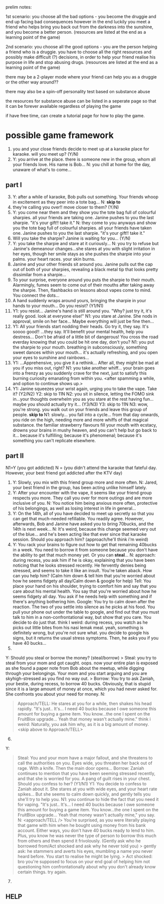 prelim notes:

1st scenario: you choose all the bad options -
you become the druggie and end up facing bad consequences
however in the end luckily you meet a friend who helps bring you back out from the darkness into the sunshine, and you become a better person.
(resources are listed at the end as a learning point of the game)

2nd scenario: you choose all the good options -
you are the person helping a friend who is a druggie. you have to choose all the right resources and possibly make difficult (?) decisions, in order to help your friend realise his purpose in life and stop abusing drugs.
(resources are listed at the end as a learning point of the game)

there may be a 2-player mode where your friend can help you as a druggie or the other way around??

there may also be a spin-off personality test based on substance abuse

the resources for substance abuse can be listed in a seperate page so that it can be forever available regardless of playing the game

if have free time, can create a tutorial page for how to play the game.

# **possible game framework**
1. you and your close friends decide to meet up at a karaoke place for karaoke. will you meet up? (Y/N)
2. 
    Y: you arrive at the place. there is someone new in the group, whom all your friends love. His name is Bob...
    N: you chill at home for the day, unaware of what's to come...
## part I
3. 
    Y: after a while of karaoke, Bob pulls out something. Your friends whoop in excitement as they peer into a tote bag...
    N: **skip to <part II>**
4. they're calling you over!! move closer to them? (Y/N)
5. 
    Y: you come near them and they show you the tote bag full of colourful sharpies. all your friends are taking one. Janine pushes to you the last sharpie. "it's your gift!! take it."
    N: they come to you anyways and show you the tote bag full of colourful sharpies. all your friends have taken one. Janine pushes to you the last sharpie. "it's your gift!! take it."
6. Will you take the sharpie? Janine is waiting for you... (Y/N)
7.
    Y: you take the sharpie and stare at it curiously...
    N: you try to refuse but Janine's demeanour changes...she stares at you with slight irritation in her eyes, though her smile stays as she pushes the sharpie into your palms. your heart races. your skin burns.
8. Janine and your other friends sit around you. Janine pulls out the cap out of both of your sharpies, revealing a black metal tip that looks pretty dissimilar from a sharpie...
9. To your surprise, everyone around you puts the sharpie to their mouth. Alarmingly, fumes seem to come out of their mouths after taking away the sharpie. Then, flashbacks on lessons about vapes come to mind. You connect the dots...
10. A hand suddenly wraps around yours, bringing the sharpie in your hands to your mouth... Do you resist? (Y1/N1)
11.
    Y1: you resist... Janine's hand is still around you. "Why? just try it, it's really good. look at everyone else!"
    N1: you stare at Janine. She nods in approval, smile on her face... Maybe everything will just be fine then...
12.
    Y1: All your friends start nodding their heads. Go try it, they say. It's soooo good!! ...they say. It'll benefit your mental health, help you destress... Don't be afraid of a little bit of dangerous! You cross the road everday knowing that you could be hit one day, don't you?
    N1: you put the sharpie to your mouth. breathing in subconsciously, something sweet dances within your mouth... it's actually refreshing, and you open your eyes to sunshine and rainbows...
13.
    Y1: ...Apprehensive, you give it a rethink... After all, they might be mad at you if you miss out, right? 
    N1: you take another whiff... your brain goes into a frenzy as you suddenly crave for the next, just to satisfy this burning curiosity emanating from within you. <insert a like button which you can spam sweet icons like strawberries hearts rainbows and unicorns> <after spamming a while, and option to continue shows up.>
14. 
    Y1: Janine squeezes your wrist again, urging you to take the vape. Take it? (Y2/N2)
        Y2: skip to 11N
        N2: you sit in silence, letting the FOMO sink in...your thoughts overwhelm you as you stare at the rest having fun... maybe you should actually try it... (Y3/N3)
            Y3: skip to 11N
            N3: wow, you're strong. you walk out on your friends and leave this group of people. **skip to <part II>**
    N1: slowly... you fall into a cycle...
    from that day onwards, you ride on the high, needing more and more whiffs of that magical substance. the familiar strawberry flavours fill your mouth with ecstacy, drowns your brains in mushy heaven, and you can't help but go back to it... because it's fulfilling; because it's phenomenal; because it's something you can't replicate elsewhere.

## part II
N1=Y (you got addicted)
N = (you didn't attend the karaoke that fateful day. However, your best friend got addicted after the KTV day)

1.
    Y: Slowly, you mix with this friend group more and more often. 
    N: Jared, your best friend in the group, has been acting unlike himself lately.
2. 
    Y: After your encounter with the vape, it seems like your friend group respects you more. They call you over for more outings and are more inclusive of you.
    N: You notice him being anxious more often, protective of his belongings, as well as losing interest in life in general... 
3. 
    Y: On the 14th, all of you have decided to meet up secretly so that you can get that much-needed refillable. You readily agree. However, afterwards, Bob and Janine have asked you to bring 70bucks, and the 14th is next week...
    N: It's weird, because this change seemed very out of the blue... and he's been acting like that ever since that karaoke session. Should you approach him? (approach/he'll think i'm weird)
4. 
    Y: You rack your brains to figure out how to get that remaining 40bucks in a week. You need to borrow it from someone because you don't have the ability to get that much money yet. Or you can **steal**...
    N: 
       approach: during recess, you ask him if he is okay, explaining that you have been noticing that he looks stressed recently. He fervently denies being stressed, and seems to take it like an insult. You're taken aback. How can you help him? (Calm him down & tell him that you're worried about how he seems fidgety all day/Calm down & google for help)
            Tell: You place your hand on his shoulder, trying to comfort him and say that you care about his mental health. You say that you're worried about how he seems fidgety all day. You ask if he needs help with something and if there's anything bothering him.
            Google: You try to calm down after the reaction. The two of you settle into silence as he picks at his food. You pull your phone out under the table to google, and find out that you must talk to him in a non-confrontational way, but show that you care. You decide to do just that. <skip to TELL>
       think I weird: during recess, you watch as he picks out little bites from his nasi lemak meal. yeah, something is definitely wrong, but you're not sure what. you decide to google his signs, but it returns the usual stress symptoms. Then, he asks you if you have 40 bucks... 
5.
Y:  Should you steal or borrow the money? (steal/borrow)
    > Steal: you try to steal from your mom and got caught. oops. now your entire plan is exposed as she found a paper note from Bob about the meetup, while digging through your belongings. Your mom and you start arguing and you are skyhigh-stressed as you find no way out.
    > Borrow: You try to ask Zaniah, your bestie, during recess, to borrow 40 bucks. Obviously, that is stupid since it is a large amount of money at once, which you had never asked for. She confronts you about your need for money.
N: 
> Approach/TELL: He stares at you for a while, then shakes his head rapidly. "It's just.. It's... I need 40 bucks because I owe someone this amount for buying a game item. You know...the one I spent on the FruitBlox upgrade... Yeah that money wasn't actually mine."
> think i weird: Naturally, you ask him why, as it is a big amount of money. <skip above to Approach/TELL>
6.
Y:
> Steal: You and your mom have a major fallout, and she threatens to call the authorities on you. Eyes wide, you threaten her back out of rage. With a knife. Then the main door opens...
> Borrow: Zaniah continues to mention that you have been seeming stressed recently, and that she is worried for you. A pang of guilt rises in your chest. Should you confess to her? (Y1/N1)
        Y1: You decide to confess to Zaniah about it. She stares at you with wide eyes, and your heart rate spikes... But she seems to calm down quickly, and gently tells you she'll try to help you. **<skip to HELP>**
        N1: you continue to hide the fact that you need it for vaping.  "It's just.. It's... I need 40 bucks because I owe someone this amount for buying a game item. You know...the one I spent on the FruitBlox upgrade... Yeah that money wasn't actually mine," you say.
N: <approach/TELL />
   You're surprised, as you were literally playing that game with him when he bought using money from his bank account. Either ways, you don't have 40 bucks ready to lend to him. Plus, you know he was never the type of person to borrow this much from others and then spend it frivolously. (Gently ask who he borrowed from/Act shocked and ask why he never told you)
    > gently ask: he stammers and averts his eyes, mumbling a name you never heard before. You start to realise he might be lying.
    > Act shocked: bro you're supposed to focus on your end goal of helping him not questioning him confrontationally about why you don't already know certain things. try again. <skip above to N>
7.

## HELP




